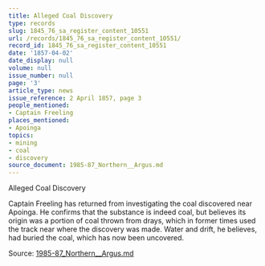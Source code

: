 ```yaml
---
title: Alleged Coal Discovery
type: records
slug: 1845_76_sa_register_content_10551
url: /records/1845_76_sa_register_content_10551/
record_id: 1845_76_sa_register_content_10551
date: '1857-04-02'
date_display: null
volume: null
issue_number: null
page: '3'
article_type: news
issue_reference: 2 April 1857, page 3
people_mentioned:
- Captain Freeling
places_mentioned:
- Apoinga
topics:
- mining
- coal
- discovery
source_document: 1985-87_Northern__Argus.md
---
```


Alleged Coal Discovery

Captain Freeling has returned from investigating the coal discovered near Apoinga.  He confirms that the substance is indeed coal, but believes its origin was a portion of coal thrown from drays, which in former times used the track near where the discovery was made.  Water and drift, he believes, had buried the coal, which has now been uncovered.

Source: [1985-87_Northern__Argus.md](/downloads/markdown/1985-87_Northern__Argus.md)
